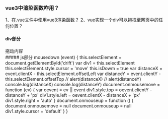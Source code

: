 ###  vue3中渲染函数咋用？
1、在.vue文件中使用vue3渲染函数？
2、vue实现一个div可以拖拽至网页中的任何位置？
#### div部分
<div class="anbaoxinxi" id="drift" @mousedown="mousedown">
 拖动内容
</div>
##### js部分
mousedown (event) {
      this.selectElement = document.getElementById('drift')
      var div1 = this.selectElement
      this.selectElement.style.cursor = 'move'
      this.isDowm = true
      var distanceX = event.clientX - this.selectElement.offsetLeft
      var distanceY = event.clientY - this.selectElement.offsetTop
      // alert(distanceX)
      // alert(distanceY)
      console.log(distanceX)
      console.log(distanceY)
      document.onmousemove = function (ev) {
        var oevent = ev || event
        div1.style.top = oevent.clientY - distanceY + 'px'
        div1.style.left = oevent.clientX - distanceX + 'px'
        div1.style.right = 'auto'
      }
      document.onmouseup = function () {
        document.onmousemove = null
        document.onmouseup = null
        div1.style.cursor = 'default'
      }
    }



